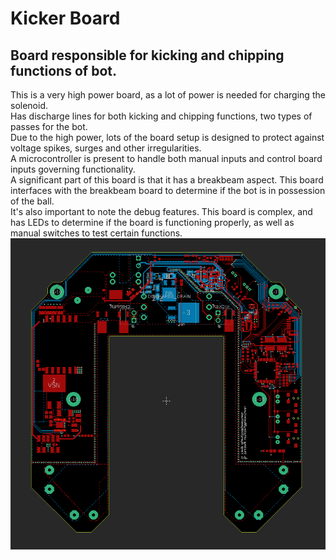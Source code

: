 # Kicker Board

## Board responsible for kicking and chipping functions of bot.
This is a very high power board, as a lot of power is needed for charging the solenoid.  
Has discharge lines for both kicking and chipping functions, two types of passes for the bot.  
Due to the high power, lots of the board setup is designed to protect against voltage spikes, surges and other irregularities.  
A microcontroller is present to handle both manual inputs and control board inputs governing functionality.  
A significant part of this board is that it has a breakbeam aspect. This board interfaces with the breakbeam board to determine if the bot is in possession of the ball.  
It's also important to note the debug features. This board is complex, and has LEDs to determine if the board is functioning properly, as well as manual switches to test certain functions.  
![KickerBoard](./kicker.png)
